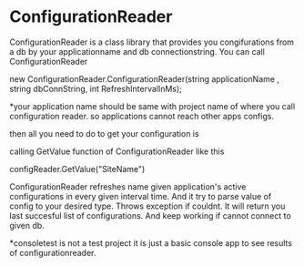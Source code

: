# ConfigurationReader

ConfigurationReader is a class library that provides you congifurations from a db by your applicationname and db connectionstring.
You can call ConfigurationReader

new ConfigurationReader.ConfigurationReader(string applicationName , string dbConnString, int RefreshIntervalInMs);

*your application name should be same with project name of where you call configuration reader. so applications cannot reach other apps configs. 

then all you need to do to get your configuration is

calling GetValue function of ConfigurationReader like this

configReader.GetValue<string>("SiteName")

ConfigurationReader refreshes name given application's active configurations in every given interval time. 
And it try to parse value of config to your desired type. Throws exception if couldnt.
It will return you last succesful list of configurations. And keep working if cannot connect to given db.

*consoletest is not a test project it is just a basic console app to see results of configurationreader.

